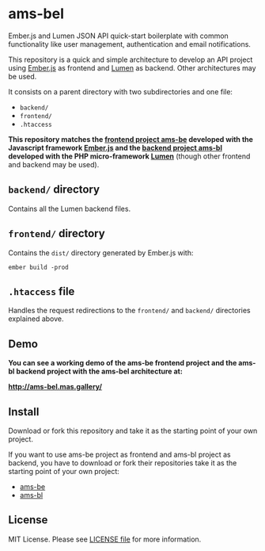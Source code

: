 
# ams-bel

Ember.js and Lumen JSON API quick-start boilerplate with common
functionality like user management, authentication and email notifications.

This repository is a quick and simple architecture to develop an API project 
using [Ember.js](https://www.emberjs.com/) as frontend and 
[Lumen](https://lumen.laravel.com/) as backend. Other architectures may be used.

It consists on a parent directory with two subdirectories and one file:

* `backend/`
* `frontend/`
* `.htaccess`

**This repository matches the [frontend project ams-be](https://github.com/AMS777/ams-be) 
developed with the Javascript framework [Ember.js](https://www.emberjs.com/) and
the [backend project ams-bl](https://github.com/AMS777/ams-bl) 
developed with the PHP micro-framework [Lumen](https://lumen.laravel.com/)** 
(though other frontend and backend may be used).


## `backend/` directory

Contains all the Lumen backend files.

## `frontend/` directory

Contains the `dist/` directory generated by Ember.js with:

```
ember build -prod
```

## `.htaccess` file

Handles the request redirections to the `frontend/` and `backend/` directories
explained above.


## Demo

**You can see a working demo of the ams-be frontend project and the ams-bl 
backend project with the ams-bel architecture at:**

**http://ams-bel.mas.gallery/**


## Install

Download or fork this repository and take it as the starting point of your own project.

If you want to use ams-be project as frontend and ams-bl project as backend, 
you have to download or fork their repositories take it as the starting point 
of your own project:

* [ams-be](https://github.com/AMS777/ams-be)
* [ams-bl](https://github.com/AMS777/ams-bl) 


## License

MIT License. Please see [LICENSE file](LICENSE) for more information.
